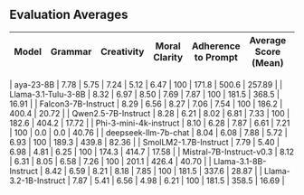 ## Evaluation Averages

| Model | Grammar | Creativity | Moral Clarity | Adherence to Prompt | Average Score (Mean) | Count | Avg Input Tokens | Avg Output Tokens | Avg Inference Time (s) |
|-------|---------|------------|---------------|---------------------|----------------------|-------|------------------|-------------------|------------------------|

| aya-23-8B | 7.78 | 5.75 | 7.24 | 5.12 | 6.47 | 100 | 171.8 | 500.6 | 257.89 |
| Llama-3.1-Tulu-3-8B | 8.32 | 6.97 | 8.50 | 7.69 | 7.87 | 100 | 181.5 | 368.5 | 16.91 |
| Falcon3-7B-Instruct | 8.29 | 6.56 | 8.27 | 7.06 | 7.54 | 100 | 186.2 | 400.4 | 20.72 |
| Qwen2.5-7B-Instruct | 8.28 | 6.21 | 8.02 | 6.81 | 7.33 | 100 | 182.6 | 404.2 | 17.72 |
| Phi-3-mini-4k-instruct  | 8.10 | 6.28 | 7.87 | 6.61 | 7.21 | 100 | 0.0 | 0.0 | 40.76 |
| deepseek-llm-7b-chat | 8.04 | 6.08 | 7.88 | 5.72 | 6.93 | 100 | 189.3 | 439.8 | 82.36 |
| SmolLM2-1.7B-Instruct | 7.79 | 5.40 | 6.98 | 4.81 | 6.25 | 100 | 174.3 | 414.7 | 17.58 |
| Mistral-7B-Instruct-v0.3 | 8.12 | 6.31 | 8.05 | 6.58 | 7.26 | 100 | 201.1 | 426.4 | 40.70 |
| Llama-3.1-8B-Instruct | 8.42 | 6.59 | 8.21 | 8.18 | 7.85 | 100 | 181.5 | 337.6 | 28.87 |
| Llama-3.2-1B-Instruct | 7.87 | 5.41 | 6.56 | 4.98 | 6.21 | 100 | 181.5 | 358.5 | 16.69 |